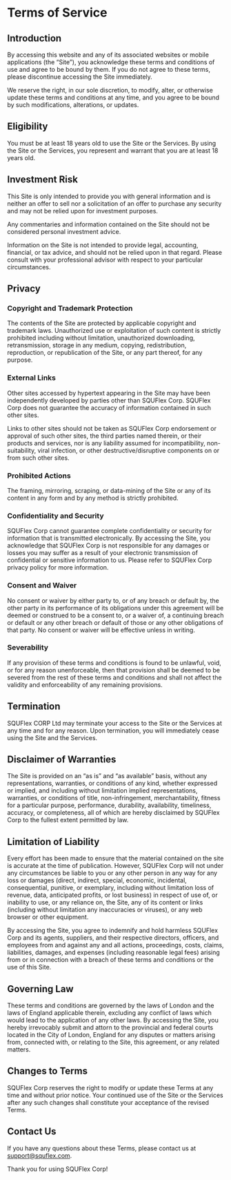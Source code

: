 # Terms of Service

## Introduction

By accessing this website and any of its associated websites or mobile applications (the “Site”), you acknowledge these terms and conditions of use and agree to be bound by them. If you do not agree to these terms, please discontinue accessing the Site immediately.

We reserve the right, in our sole discretion, to modify, alter, or otherwise update these terms and conditions at any time, and you agree to be bound by such modifications, alterations, or updates.

## Eligibility

You must be at least 18 years old to use the Site or the Services. By using the Site or the Services, you represent and warrant that you are at least 18 years old.

## Investment Risk

This Site is only intended to provide you with general information and is neither an offer to sell nor a solicitation of an offer to purchase any security and may not be relied upon for investment purposes.

Any commentaries and information contained on the Site should not be considered personal investment advice.

Information on the Site is not intended to provide legal, accounting, financial, or tax advice, and should not be relied upon in that regard. Please consult with your professional advisor with respect to your particular circumstances.

## Privacy

### Copyright and Trademark Protection

The contents of the Site are protected by applicable copyright and trademark laws. Unauthorized use or exploitation of such content is strictly prohibited including without limitation, unauthorized downloading, retransmission, storage in any medium, copying, redistribution, reproduction, or republication of the Site, or any part thereof, for any purpose.

### External Links

Other sites accessed by hypertext appearing in the Site may have been independently developed by parties other than SQUFlex Corp. SQUFlex Corp does not guarantee the accuracy of information contained in such other sites.

Links to other sites should not be taken as SQUFlex Corp endorsement or approval of such other sites, the third parties named therein, or their products and services, nor is any liability assumed for incompatibility, non-suitability, viral infection, or other destructive/disruptive components on or from such other sites.

### Prohibited Actions

The framing, mirroring, scraping, or data-mining of the Site or any of its content in any form and by any method is strictly prohibited.

### Confidentiality and Security

SQUFlex Corp cannot guarantee complete confidentiality or security for information that is transmitted electronically. By accessing the Site, you acknowledge that SQUFlex Corp is not responsible for any damages or losses you may suffer as a result of your electronic transmission of confidential or sensitive information to us. Please refer to SQUFlex Corp privacy policy for more information.

### Consent and Waiver

No consent or waiver by either party to, or of any breach or default by, the other party in its performance of its obligations under this agreement will be deemed or construed to be a consent to, or a waiver of, a continuing breach or default or any other breach or default of those or any other obligations of that party. No consent or waiver will be effective unless in writing.

### Severability

If any provision of these terms and conditions is found to be unlawful, void, or for any reason unenforceable, then that provision shall be deemed to be severed from the rest of these terms and conditions and shall not affect the validity and enforceability of any remaining provisions.

## Termination

SQUFlex CORP Ltd may terminate your access to the Site or the Services at any time and for any reason. Upon termination, you will immediately cease using the Site and the Services.

## Disclaimer of Warranties

The Site is provided on an “as is” and “as available” basis, without any representations, warranties, or conditions of any kind, whether expressed or implied, and including without limitation implied representations, warranties, or conditions of title, non-infringement, merchantability, fitness for a particular purpose, performance, durability, availability, timeliness, accuracy, or completeness, all of which are hereby disclaimed by SQUFlex Corp to the fullest extent permitted by law.

## Limitation of Liability

Every effort has been made to ensure that the material contained on the site is accurate at the time of publication. However, SQUFlex Corp will not under any circumstances be liable to you or any other person in any way for any loss or damages (direct, indirect, special, economic, incidental, consequential, punitive, or exemplary, including without limitation loss of revenue, data, anticipated profits, or lost business) in respect of use of, or inability to use, or any reliance on, the Site, any of its content or links (including without limitation any inaccuracies or viruses), or any web browser or other equipment.

By accessing the Site, you agree to indemnify and hold harmless SQUFlex Corp and its agents, suppliers, and their respective directors, officers, and employees from and against any and all actions, proceedings, costs, claims, liabilities, damages, and expenses (including reasonable legal fees) arising from or in connection with a breach of these terms and conditions or the use of this Site.

## Governing Law

These terms and conditions are governed by the laws of London and the laws of England applicable therein, excluding any conflict of laws which would lead to the application of any other laws. By accessing the Site, you hereby irrevocably submit and attorn to the provincial and federal courts located in the City of London, England for any disputes or matters arising from, connected with, or relating to the Site, this agreement, or any related matters.

## Changes to Terms

SQUFlex Corp reserves the right to modify or update these Terms at any time and without prior notice. Your continued use of the Site or the Services after any such changes shall constitute your acceptance of the revised Terms.

## Contact Us

If you have any questions about these Terms, please contact us at [support@squflex.com](support@squflex.com).

Thank you for using SQUFlex Corp!